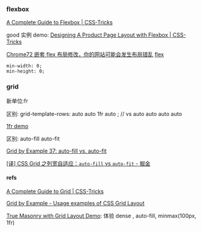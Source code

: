 

### flexbox



[A Complete Guide to Flexbox | CSS-Tricks](https://css-tricks.com/snippets/css/a-guide-to-flexbox/)


good 实例 demo: [Designing A Product Page Layout with Flexbox | CSS-Tricks](https://css-tricks.com/designing-a-product-page-layout-with-flexbox/)

[Chrome72 嵌套 flex 布局修改，你的网站可能会发生布局错乱](https://mp.weixin.qq.com/s/uZ4gDl7SX_gVwMIYgq06lQ)
[flex](https://developer.mozilla.org/zh-CN/docs/Web/CSS/flex)
```
min-width: 0;
min-height: 0;
```

### grid




新单位:fr

区别: grid-template-rows: auto auto 1fr auto ; // vs auto auto auto auto

[1fr demo](https://stackoverflow.com/questions/49145552/how-is-grid-template-rows-auto-auto-1fr-auto-interpreted)


区别: auto-fill  auto-fit

[Grid by Example 37: auto-fill vs. auto-fit](https://codepen.io/rachelandrew/pen/dpYzkq)

[[译] CSS Grid 之列宽自适应：`auto-fill` vs `auto-fit` - 掘金](https://juejin.im/post/5a8c25d66fb9a0634d27b73b)

#### refs

[A Complete Guide to Grid | CSS-Tricks](https://css-tricks.com/snippets/css/complete-guide-grid/)


[Grid by Example - Usage examples of CSS Grid Layout](https://gridbyexample.com/examples/)


[True Masonry with Grid Layout Demo](https://codepen.io/balazs_sziklai/pen/mOwoLg?editors=1100):
体验 dense , auto-fill, minmax(100px, 1fr)